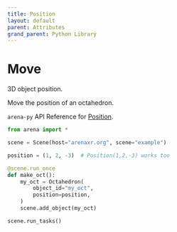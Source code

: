 ```yaml
---
title: Position
layout: default
parent: Attributes
grand_parent: Python Library
---
```


# Move

3D object position.

Move the position of an octahedron.

`arena-py` API Reference for [Position](/content/python-api/attributes/position).

```python
from arena import *

scene = Scene(host="arenaxr.org", scene="example")

position = (1, 2, -3)  # Position(1,2,-3) works too

@scene.run_once
def make_oct():
    my_oct = Octahedron(
        object_id="my_oct",
        position=position,
    )
    scene.add_object(my_oct)

scene.run_tasks()
```
